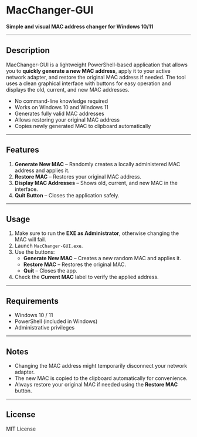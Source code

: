 # MacChanger-GUI

**Simple and visual MAC address changer for Windows 10/11**

---

## Description

MacChanger-GUI is a lightweight PowerShell-based application that allows you to **quickly generate a new MAC address**, apply it to your active network adapter, and restore the original MAC address if needed. The tool uses a clean graphical interface with buttons for easy operation and displays the old, current, and new MAC addresses.

- No command-line knowledge required  
- Works on Windows 10 and Windows 11  
- Generates fully valid MAC addresses  
- Allows restoring your original MAC address  
- Copies newly generated MAC to clipboard automatically  

---

## Features

1. **Generate New MAC** – Randomly creates a locally administered MAC address and applies it.  
2. **Restore MAC** – Restores your original MAC address.  
3. **Display MAC Addresses** – Shows old, current, and new MAC in the interface.  
4. **Quit Button** – Closes the application safely.  

---

## Usage

1. Make sure to run the **EXE as Administrator**, otherwise changing the MAC will fail.  
2. Launch `MacChanger-GUI.exe`.  
3. Use the buttons:  
   - **Generate New MAC** – Creates a new random MAC and applies it.  
   - **Restore MAC** – Restores the original MAC.  
   - **Quit** – Closes the app.  
4. Check the **Current MAC** label to verify the applied address.  

---

## Requirements

- Windows 10 / 11  
- PowerShell (included in Windows)  
- Administrative privileges  

---

## Notes

- Changing the MAC address might temporarily disconnect your network adapter.  
- The new MAC is copied to the clipboard automatically for convenience.  
- Always restore your original MAC if needed using the **Restore MAC** button.  

---

## License

MIT License
